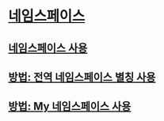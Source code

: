 # [네임스페이스](index.md)
## [네임스페이스 사용](using-namespaces.md)
## [방법: 전역 네임스페이스 별칭 사용](how-to-use-the-global-namespace-alias.md)
## [방법: My 네임스페이스 사용](how-to-use-the-my-namespace.md)
